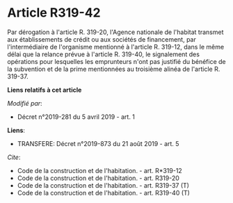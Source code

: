 # Article R319-42

Par dérogation à l'article R. 319-20, l'Agence nationale de l'habitat transmet aux établissements de crédit ou aux sociétés
de financement, par l'intermédiaire de l'organisme mentionné à l'article R. 319-12, dans le même délai que la relance prévue
à l'article R. 319-40, le signalement des opérations pour lesquelles les emprunteurs n'ont pas justifié du bénéfice de la
subvention et de la prime mentionnées au troisième alinéa de l'article R. 319-37.

**Liens relatifs à cet article**

_Modifié par_:

  - Décret n°2019-281 du 5 avril 2019 - art. 1

**Liens**:

  - TRANSFERE: Décret n°2019-873 du 21 août 2019 - art. 5

_Cite_:

  - Code de la construction et de l'habitation. - art. R*319-12
  - Code de la construction et de l'habitation. - art. R319-20
  - Code de la construction et de l'habitation. - art. R319-37 (T)
  - Code de la construction et de l'habitation. - art. R319-40 (T)
